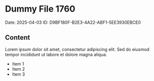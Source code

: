 # Dummy File 1760

Date: 2025-04-03
ID: D9BF180F-B2E3-4A22-ABF1-5EE3930EBCE0

## Content

Lorem ipsum dolor sit amet, consectetur adipiscing elit.
Sed do eiusmod tempor incididunt ut labore et dolore magna aliqua.

* Item 1
* Item 2
* Item 3

